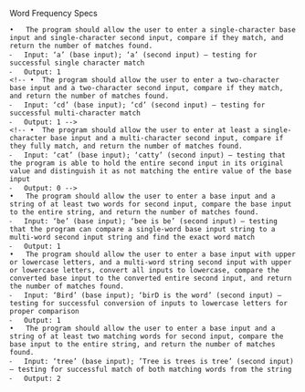 Word Frequency Specs

	•	The program should allow the user to enter a single-character base input and single-character second input, compare if they match, and return the number of matches found.
	⁃	Input: ‘a’ (base input); ‘a’ (second input) — testing for successful single character match
	⁃	Output: 1
	<!-- •	The program should allow the user to enter a two-character base input and a two-character second input, compare if they match, and return the number of matches found.
	⁃	Input: ‘cd’ (base input); ‘cd’ (second input) — testing for successful multi-character match
	⁃	Output: 1 -->
	<!-- •	The program should allow the user to enter at least a single-character base input and a multi-character second input, compare if they fully match, and return the number of matches found.
	⁃	Input: ‘cat’ (base input); ‘catty’ (second input) — testing that the program is able to hold the entire second input in its original value and distinguish it as not matching the entire value of the base input
	⁃	Output: 0 -->
	•	The program should allow the user to enter a base input and a string of at least two words for second input, compare the base input to the entire string, and return the number of matches found.
	⁃	Input: ‘be’ (base input); ‘bee is be’ (second input) — testing that the program can compare a single-word base input string to a multi-word second input string and find the exact word match
	⁃	Output: 1
	•	The program should allow the user to enter a base input with upper or lowercase letters, and a multi-word string second input with upper or lowercase letters, convert all inputs to lowercase, compare the converted base input to the converted entire second input, and return the number of matches found.
	⁃	Input: ‘Bird’ (base input); ‘birD is the word’ (second input) — testing for successful conversion of inputs to lowercase letters for proper comparison
	⁃	Output: 1
	•	The program should allow the user to enter a base input and a string of at least two matching words for second input, compare the base input to the entire string, and return the number of matches found.
	⁃	Input: ‘tree’ (base input); ’Tree is trees is tree’ (second input) — testing for successful match of both matching words from the string
	⁃	Output: 2
